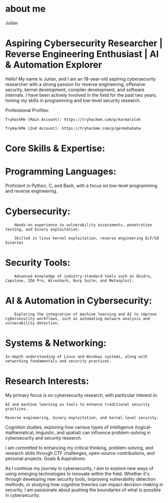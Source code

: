 # about me
Julian 

# Aspiring Cybersecurity Researcher | Reverse Engineering Enthusiast | AI & Automation Explorer

Hello! My name is Julian, and I am an 18-year-old aspiring cybersecurity researcher with a strong passion for reverse engineering, offensive security, kernel development, compiler development, and software internals. I have been actively involved in the field for the past two years, honing my skills in programming and low-level security research.

Professional Profiles:

    TryHackMe (Main Account): https://tryhackme.com/p/karmalolok

    TryHackMe (2nd Account): https://tryhackme.com/p/germohahaha
    


# Core Skills & Expertise:

# Programming Languages:
Proficient in Python, C, and Bash, with a focus on low-level programming and reverse engineering.

# Cybersecurity:

        Hands-on experience in vulnerability assessments, penetration testing, and binary exploitation.

        Skilled in linux kernel exploitation, reverse engineering ELF/SO binaries

   # Security Tools:

        Advanced knowledge of industry-standard tools such as Ghidra, Capstone, IDA Pro, Wireshark, Burp Suite, and Metasploit.

  # AI & Automation in Cybersecurity:

        Exploring the integration of machine learning and AI to improve cybersecurity workflows, such as automating malware analysis and vulnerability detection.

  # Systems & Networking:

    In-depth understanding of Linux and Windows systems, along with networking fundamentals and security practices.

# Research Interests:

My primary focus is on cybersecurity research, with particular interest in:

    AI and machine learning as tools to enhance traditional security practices.

    Reverse engineering, binary exploitation, and kernel-level security.

Cognition studies, exploring how various types of intelligence (logical-mathematical, linguistic, and spatial) can influence problem-solving in cybersecurity and security research.

I am committed to enhancing my critical thinking, problem-solving, and research skills through CTF challenges, open-source contributions, and personal projects.
Goals & Aspirations:

As I continue my journey in cybersecurity, I aim to explore new ways of using emerging technologies to innovate within the field. Whether it's through developing new security tools, improving vulnerability detection methods, or studying how cognitive theories can impact decision-making in security, I am passionate about pushing the boundaries of what is possible in cybersecurity.
